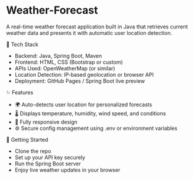 # Weather-Forecast
A real-time weather forecast application built in Java that retrieves current weather data and presents it with automatic user location detection.

🔧 Tech Stack
- Backend: Java, Spring Boot, Maven
- Frontend: HTML, CSS (Bootstrap or custom)
- APIs Used: OpenWeatherMap (or similar)
- Location Detection: IP-based geolocation or browser API
- Deployment: GitHub Pages / Spring Boot live preview
  
✨ Features
- 🌍 Auto-detects user location for personalized forecasts
- 🌡️ Displays temperature, humidity, wind speed, and conditions
- 📱 Fully responsive design
- ⚙️ Secure config management using .env or environment variables

🚀 Getting Started
- Clone the repo
- Set up your API key securely
- Run the Spring Boot server
- Enjoy live weather updates in your browser
